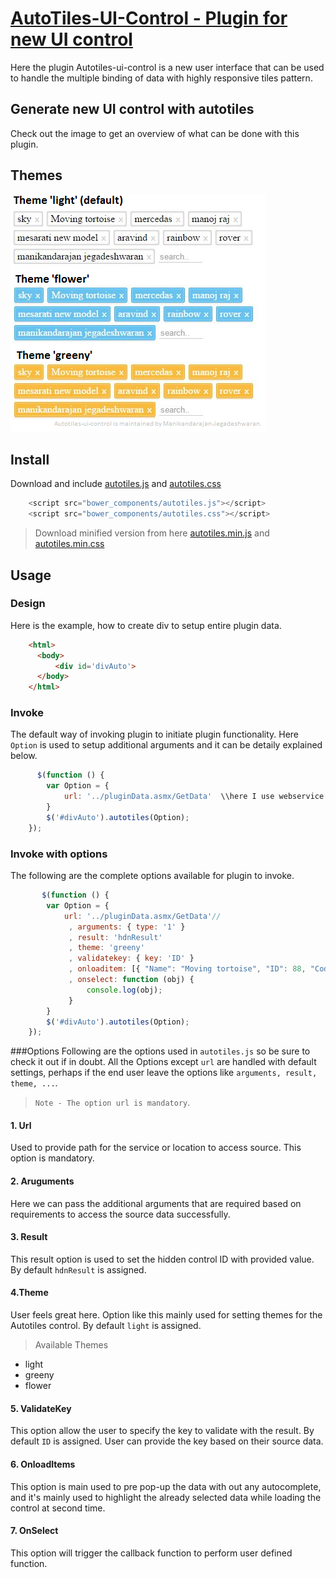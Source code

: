 # [AutoTiles-UI-Control - Plugin for new UI control](https://manikandarajan-jegadeshwaran.github.io/AutoTiles-UI-Control/)
Here the plugin Autotiles-ui-control is a new user interface that can be used to handle the multiple binding of data with highly responsive tiles pattern.

## **Generate new UI control with autotiles**
Check out the image to get an overview of what can be done with this plugin. 

## Themes
![](https://raw.githubusercontent.com/Manikandarajan-Jegadeshwaran/AutoTiles-UI-Control/master/autotile_demo_image.png)

## Install
Download and include [autotiles.js](https://raw.githubusercontent.com/Manikandarajan-Jegadeshwaran/AutoTiles-UI-Control/master/autotiles.js) and [autotiles.css](https://raw.githubusercontent.com/Manikandarajan-Jegadeshwaran/AutoTiles-UI-Control/master/autotiles.css)
```javascript
    <script src="bower_components/autotiles.js"></script>
    <script src="bower_components/autotiles.css"></script>
```
> Download minified version from here [autotiles.min.js](https://github.com/Manikandarajan-Jegadeshwaran/AutoTiles-UI-Control/blob/master/autotiles.min.js) and [autotiles.min.css](https://github.com/Manikandarajan-Jegadeshwaran/AutoTiles-UI-Control/blob/master/autotiles.min.css)

## Usage  
### Design 
Here is the example, how to create div to setup entire plugin data.
```html
    <html>
      <body>
          <div id='divAuto'>
      </body>
    </html>
```
### Invoke
The default way of invoking plugin to initiate plugin functionality. Here `Option` is used to setup additional arguments and it can be detaily explained below.

```javascript
      $(function () {
        var Option = {
            url: '../pluginData.asmx/GetData'  \\here I use webservice to fetch data
        }
        $('#divAuto').autotiles(Option);
    });
```

### Invoke with options
The following are the complete options available for plugin to invoke.
```javascript
       $(function () {
        var Option = {
            url: '../pluginData.asmx/GetData'//
             , arguments: { type: '1' }
             , result: 'hdnResult'
             , theme: 'greeny'
             , validatekey: { key: 'ID' }
             , onloaditem: [{ "Name": "Moving tortoise", "ID": 88, "Code": 88 }]
             , onselect: function (obj) {
                 console.log(obj);
             }
        }
        $('#divAuto').autotiles(Option);
    });
```

###Options
Following are the options used in `autotiles.js` so be sure to check it out if in doubt. All the Options except `url` are handled with default settings, perhaps if the end user leave the options like `arguments, result, theme, ...`.

> `Note - The option url is mandatory`.

#### 1. Url
Used to provide path for the service or location to access source. This option is mandatory.

#### 2. Aruguments
Here we can pass the additional arguments that are required based on requirements to access the source data successfully.

#### 3. Result
This result option is used to set the hidden control ID with provided value. By default `hdnResult` is assigned.

#### 4.Theme
User feels great here. Option like this mainly used for setting themes for the Autotiles control. By default `light` is assigned.

   > Available Themes
   * light
   * greeny
   * flower

#### 5. ValidateKey
This option allow the user to specify the key to validate with the result. By default `ID` is assigned. User can provide the key based on their source data.

#### 6. OnloadItems
This option is main used to pre pop-up the data with out any autocomplete, and it's mainly used to highlight the already selected data while loading the control at second time.

#### 7. OnSelect
This option will trigger the callback function to perform user defined function.

